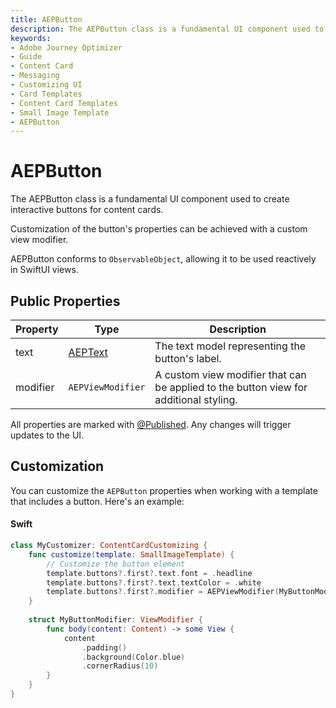 ```yaml
---
title: AEPButton
description: The AEPButton class is a fundamental UI component used to create interactive buttons for content cards.
keywords:
- Adobe Journey Optimizer
- Guide
- Content Card
- Messaging
- Customizing UI
- Card Templates
- Content Card Templates
- Small Image Template
- AEPButton
---
```


# AEPButton

The AEPButton class is a fundamental UI component used to create interactive buttons for content cards.

Customization of the button's properties can be achieved with a custom view modifier. 

AEPButton conforms to `ObservableObject`, allowing it to be used reactively in SwiftUI views.

## Public Properties

| Property |	Type |	Description |
| --- | --- | --- |
| text | [AEPText](aeptext.md) |	The text model representing the button's label. |
| modifier |	`AEPViewModifier` |	A custom view modifier that can be applied to the button view for additional styling. |

<InlineAlert variant="info" slots="text"/>

All properties are marked with [@Published](https://developer.apple.com/documentation/combine/published). Any changes will trigger updates to the UI.

## Customization

You can customize the `AEPButton` properties when working with a template that includes a button. Here's an example:

<CodeBlock slots="heading, code" repeat="1" languages="Swift" />

#### Swift

```swift
class MyCustomizer: ContentCardCustomizing {
    func customize(template: SmallImageTemplate) {
        // Customize the button element
        template.buttons?.first?.text.font = .headline
        template.buttons?.first?.text.textColor = .white
        template.buttons?.first?.modifier = AEPViewModifier(MyButtonModifier())
    }
    
    struct MyButtonModifier: ViewModifier {
        func body(content: Content) -> some View {
            content
                .padding()
                .background(Color.blue)
                .cornerRadius(10)
        }
    }
}
```